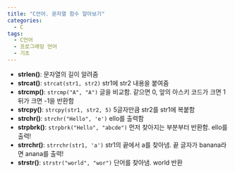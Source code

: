 ```yaml
---
title: "C언어. 문자열 함수 알아보기"
categories:
  - C
tags:
  - C언어
  - 프로그래밍 언어
  - 기초
---
```


- **strlen()**: 문자열의 길이 알려줌
- **strcat()**: `strcat(str1, str2)` str1에 str2 내용을 붙여줌
- **strcmp()**: `strcmp("A", "A")` 글을 비교함. 같으면 0, 앞의 아스키 코드가 크면 1 뒤가 크면 -1을 반환함
- **strcpy()**: `strcpy(str1, str2, 5)` 5글자만큼 str2를 str1에 복붙함
- **strchr()**: `strchr("Hello", 'e')` ello를 출력함
- **strpbrk()**: `strpbrk("Hello", "abcde")` 먼저 찾아지는 부분부터 반환함. ello를 출력!
- **strrchr()**: `strrchr(str1, 'a')` str1의 끝에서 a를 찾아냄. 끝 글자가 banana라면 anana를 출력!
- **strstr()**: `strstr("world", "wor")` 단어를 찾아냄. world 반환